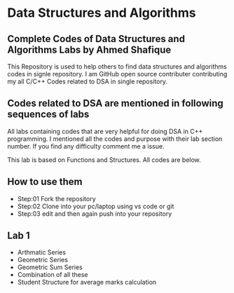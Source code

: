 # Data Structures and Algorithms 

## Complete Codes of Data Structures and Algorithms Labs by Ahmed Shafique

This Repository is used to help others to find data structures and algorithms codes in signle repository. I am GitHub open source contributer contributing my all C/C++ Codes related to DSA in single repository. 

## Codes related to DSA are mentioned in following sequences of labs
All labs containing codes that are very helpful for doing DSA in C++ programming. I mentioned all the codes and purpose with their lab section number. If you find any difficulty comment me a issue.


This lab is based on Functions and Structures. All codes are below.

## How to use them 
* Step:01 Fork the repository 
* Step:02 Clone into your pc/laptop using vs code or git
* Step:03 edit and then again push into your repository

## Lab 1 
* Arthmatic Series
* Geometric Series
* Geometric Sum Series
* Combination of all these
* Student Structure for average marks calculation
  

